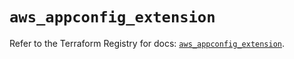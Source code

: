 # `aws_appconfig_extension`

Refer to the Terraform Registry for docs: [`aws_appconfig_extension`](https://registry.terraform.io/providers/hashicorp/aws/5.72.0/docs/resources/appconfig_extension).
